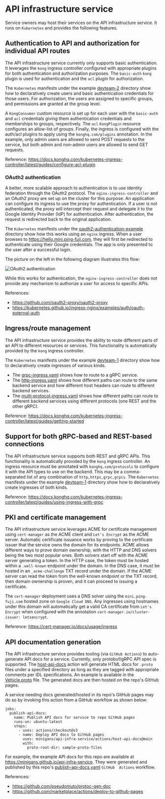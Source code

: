 # API infrastructure service

Service owners may host their services on the API infrastructure service. It runs on `Kubernetes` and provides the 
following features.

## Authentication to API and authorization for individual API routes

The API infrastructure service currently only supports basic authentication. It leverages the `kong` ingress 
controller configured with appropriate plugins for both authentication and authorization purposes. The `basic-auth` 
`kong` plugin is used for authentication and the `acl` plugin for authorization.

The `Kubernetes` manifests under the example [devteam-2](k8s/devteam-2) directory show how to declaratively create 
users and basic authentication credentials for those users. For authorization, the users are assigned to specific 
groups, and permissions are granted at the group level. 

A `KongConsumer` custom resource is set up for each user with the `basic-auth` and `acl` credentials giving them 
authentication credentials and memberships to groups, respectively. The `acl` `KongPlugin` resource configures an 
allow-list of groups. Finally, the ingress is configured with the auth/acl plugins to apply using the 
`konghq.com/plugins` annotation. In the example, only admin users are allowed to send POST requests to the service, 
but both admin and non-admin users are allowed to send GET requests.  

Reference: https://docs.konghq.com/kubernetes-ingress-controller/latest/guides/configure-acl-plugin

### OAuth2 authentication

A better, more scalable approach to authentication is to use identity federation through the OAuth2 protocol. The 
`nginx-ingress-controller` and an OAuth2 proxy are set up on the cluster for this purpose. An application can configure 
its ingress to use the proxy for authentication. If a user is not authenticated, the proxy will intercept their request
and delegate it to the Google Identity Provider (IdP) for authentication. After authentication, the request is 
redirected back to the original application.

The `Kubernetes` manifests under the [oauth2-authentication-example](k8s/oauth2-authentication-example) directory 
show how this works using an `nginx` ingress. When a user browses to https://hello.mini.ping-fuji.com, they will first 
be redirected to authenticate using their Google credentials. The app is only presented to the user after a successful 
login.

The picture on the left in the following diagram illustrates this flow:

![OAuth2 authentication](https://cloud.githubusercontent.com/assets/45028/8027702/bd040b7a-0d6a-11e5-85b9-f8d953d04f39.png)

While this works for authentication, the `nginx-ingress-controller` does not provide any mechanism to authorize a 
user for access to specific APIs.

References:
- https://github.com/oauth2-proxy/oauth2-proxy
- https://kubernetes.github.io/ingress-nginx/examples/auth/oauth-external-auth

## Ingress/route management

The API infrastructure service provides the ability to route different parts of an API to different resources or 
services. This functionality is automatically provided by the `kong` ingress controller.

The `Kubernetes` manifests under the example [devteam-1](k8s/devteam-1) directory show how to declaratively create 
ingresses of various kinds.

- The [grpc-ingress.yaml](k8s/devteam-1/grpc-ingress.yaml) shows how to route to a gRPC service.
- The [http-ingress.yaml](k8s/devteam-1/http-ingress.yaml) shows how different paths can route to the same backend 
  service and how different host headers can route to different backend services.
- The [multi-protocol-ingress.yaml](k8s/devteam-1/multi-protocol-ingress.yaml) shows how different paths can route to 
  different backend services using different protocols (one REST and the other gRPC).

Reference: https://docs.konghq.com/kubernetes-ingress-controller/latest/guides/getting-started

## Support for both gRPC-based and REST-based connections

The API infrastructure service supports both REST and gRPC APIs. This functionality is automatically provided by the 
`kong` ingress controller. An ingress resource must be annotated with `konghq.com/protocols` to configure it with the 
API types to use on the backend. This may be a comma-separated list of any combination of `http,https,grpc,grpcs`. The 
`Kubernetes` manifests under the example [devteam-1](k8s/devteam-1) directory show how to declaratively create 
ingresses of both kinds.

Reference: https://docs.konghq.com/kubernetes-ingress-controller/latest/guides/using-ingress-with-grpc

## PKI and certificate management

The API infrastructure service leverages ACME for certificate management using `cert-manager` as the ACME client and 
`Let's Encrypt` as the ACME server. Automatic certificate issuance works by proving to the certificate issuer that 
the service owns the domain for its endpoints. ACME allows different ways to prove domain ownership, with the HTTP 
and DNS solvers being the two most popular ones. Both solvers start off with the ACME server generating a token. In 
the HTTP case, the token must be hosted within a `.well-known` endpoint under the domain. In the DNS case, it must 
be hosted in an `_acme-challenge` TXT record under the domain. If the ACME server can read the token from the 
well-known endpoint or the TXT record, then domain ownership is proven, and it can proceed to issuing a certificate.

The `cert-manager` deployment uses a DNS solver using the `mini.ping-fuji.com` hosted zone on `Google Cloud DNS`. Any 
ingresses using hostnames under this domain will automatically get a valid CA certificate from `Let's Encrypt` when 
configured with the annotation `cert-manager.io/cluster-issuer: letsencrypt`.

Reference: https://cert-manager.io/docs/usage/ingress

## API documentation generation

The API infrastructure service provides tooling (via `GitHub Actions`) to auto-generate API docs for a service. 
Currently, only protobuf/gRPC API spec is supported. The [host-api-docs](actions/host-api-docs/action.yaml) action will 
generate HTML docs for `.proto` files under a specified directory as long as they are tagged with appropriate comments 
per IDL specifications. An example is available in the [Vehicle.proto](sample-proto-files/Vehicle.proto) file. The 
generated docs are then hosted on the repo's GitHub pages.

A service needing docs generated/hosted in its repo's GitHub pages may do so by invoking this action from a GitHub 
workflow as shown below:

```
jobs:
  publish-api-docs:
    name: Publish API docs for service to repo GitHub pages
    runs-on: ubuntu-latest
    steps:
      - uses: actions/checkout@v3
      - name: Deploy API docs to GitHub pages
        uses: minigans/api-infra-service/actions/host-api-docs@main
        with:
          proto-root-dir: sample-proto-files
```

For example, the example API docs for this repo are available at https://minigans.github.io/api-infra-service. They 
were generated and published by this repo's [publish-api-docs.yaml](.github/workflows/publish-api-docs.yaml) `GitHub 
Actions` workflow.

References:
- https://github.com/pseudomuto/protoc-gen-doc
- https://github.com/marketplace/actions/deploy-to-github-pages